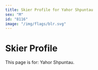 ```yaml
---
title: Skier Profile for Yahor Shpuntau
sex: "M"
id: "8116"
image: "/img/flags/blr.svg" 
---
```


# Skier Profile

This page is for: Yahor Shpuntau.
    